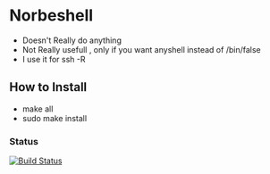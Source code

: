 # Norbeshell
* Doesn't Really do anything
* Not Really usefull , only if you want anyshell instead of /bin/false
* I use it for ssh -R 	

## How to Install
* make all
* sudo make install

### Status
[![Build Status](https://travis-ci.org/heisenbert/norbeshell.svg?branch=mini_shell)](https://travis-ci.org/heisenbert/norbeshell)
